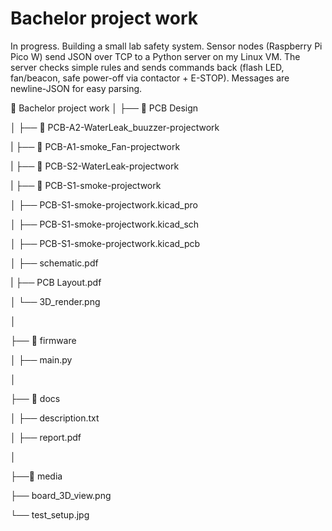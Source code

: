 # Bachelor project work
In progress. Building a small lab safety system. Sensor nodes (Raspberry Pi Pico W) send JSON over TCP to a Python server on my Linux VM. The server checks simple rules and sends commands back (flash LED, fan/beacon, safe power-off via contactor + E-STOP). Messages are newline-JSON for easy parsing.

📁 Bachelor project work
│
├── 📁 PCB Design

│   ├── 📁 PCB-A2-WaterLeak_buuzzer-projectwork

|   ├── 📁 PCB-A1-smoke_Fan-projectwork

|   ├── 📁 PCB-S2-WaterLeak-projectwork

|   ├── 📁 PCB-S1-smoke-projectwork

│      ├── PCB-S1-smoke-projectwork.kicad_pro

│      ├── PCB-S1-smoke-projectwork.kicad_sch

│      ├── PCB-S1-smoke-projectwork.kicad_pcb

│      ├── schematic.pdf 

|      ├── PCB Layout.pdf 

│      └──  3D_render.png   

│

├── 📁 firmware

│   ├── main.py     

│                   

├── 📁 docs

│   ├── description.txt 

│   ├── report.pdf   

│

├──📁 media

   ├── board_3D_view.png
   
   └──  test_setup.jpg
   

                         
